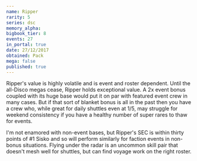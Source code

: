 ```yaml
---
name: Ripper
rarity: 5
series: dsc
memory_alpha:
bigbook_tier: 8
events: 27
in_portal: true
date: 27/12/2017
obtained: Pack
mega: false
published: true
---
```


Ripper's value is highly volatile and is event and roster dependent. Until the all-Disco megas cease, Ripper holds exceptional value. A 2x event bonus coupled with its huge base would put it on par with featured event crew in many cases. But if that sort of blanket bonus is all in the past then you have a crew who, while great for daily shuttles even at 1/5, may struggle for weekend consistency if you have a healthy number of super rares to thaw for events.

I'm not enamored with non-event bases, but Ripper's SEC is within thirty points of #1 Sisko and so will perform similarly for faction events in non-bonus situations. Flying under the radar is an uncommon skill pair that doesn't mesh well for shuttles, but can find voyage work on the right roster.
